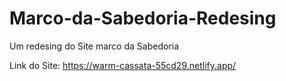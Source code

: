 # Marco-da-Sabedoria-Redesing
Um redesing do Site marco da Sabedoria

Link do Site: https://warm-cassata-55cd29.netlify.app/
